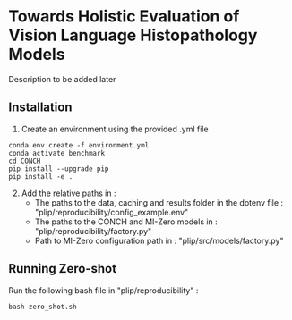 # Towards Holistic Evaluation of Vision Language Histopathology Models
Description to be added later

## Installation
1. Create an environment using the provided .yml file
```
conda env create -f environment.yml
conda activate benchmark
cd CONCH
pip install --upgrade pip
pip install -e .
```
2. Add the relative paths in :
    * The paths to the data, caching and results folder in the dotenv file : "plip/reproducibility/config_example.env"
    * The paths to the CONCH and MI-Zero models in : "plip/reproducibility/factory.py"
    * Path to MI-Zero configuration path in : "plip/src/models/factory.py"

## Running Zero-shot
Run the following bash file in "plip/reproducibility" :
```
bash zero_shot.sh
```
